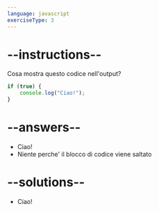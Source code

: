 ```yaml
---
language: javascript
exerciseType: 3
---
```


# --instructions--

Cosa mostra questo codice nell'output?
```javascript
if (true) {
    console.log("Ciao!");
}
```

# --answers--

- Ciao!
- Niente perche' il blocco di codice viene saltato

# --solutions--

- Ciao!

